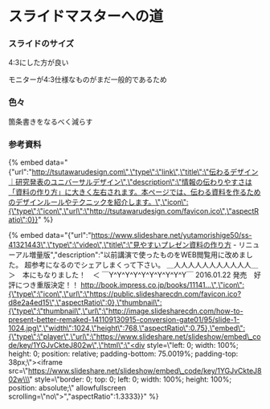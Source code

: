 # スライドマスターへの道

### スライドのサイズ

4:3にした方が良い

モニターが4:3仕様なものがまだ一般的であるため

### 色々

箇条書きをなるべく減らす

### 参考資料

{% embed data="{\"url\":\"http://tsutawarudesign.com\",\"type\":\"link\",\"title\":\"伝わるデザイン｜研究発表のユニバーサルデザイン\",\"description\":\"情報の伝わりやすさは「資料の作り方」に大きく左右されます。本ページでは、伝わる資料を作るためのデザインルールやテクニックを紹介します。\",\"icon\":{\"type\":\"icon\",\"url\":\"http://tsutawarudesign.com/favicon.ico\",\"aspectRatio\":0}}" %}

{% embed data="{\"url\":\"https://www.slideshare.net/yutamorishige50/ss-41321443\",\"type\":\"video\",\"title\":\"見やすいプレゼン資料の作り方 - リニューアル増量版\",\"description\":\"以前講演で使ったものをWEB閲覧用に改めました。 超参考になるのでシェアしまくって下さい。 ＿人人人人人人人人人人人＿ ＞　本にもなりました！　＜ ￣Y^Y^Y^Y^Y^Y^Y^Y^Y^Y￣ 2016.01.22 発売　好評につき重版決定！！ http://book.impress.co.jp/books/11141…\",\"icon\":{\"type\":\"icon\",\"url\":\"https://public.slidesharecdn.com/favicon.ico?d8e2a4ed15\",\"aspectRatio\":0},\"thumbnail\":{\"type\":\"thumbnail\",\"url\":\"http://image.slidesharecdn.com/how-to-present-better-remaked-141109130915-conversion-gate01/95/slide-1-1024.jpg\",\"width\":1024,\"height\":768,\"aspectRatio\":0.75},\"embed\":{\"type\":\"player\",\"url\":\"https://www.slideshare.net/slideshow/embed\_code/key/1YGJvCkteJ802w\",\"html\":\"<div style=\\\"left: 0; width: 100%; height: 0; position: relative; padding-bottom: 75.0019%; padding-top: 38px;\\\"><iframe src=\\\"https://www.slideshare.net/slideshow/embed\_code/key/1YGJvCkteJ802w\\\" style=\\\"border: 0; top: 0; left: 0; width: 100%; height: 100%; position: absolute;\\\" allowfullscreen scrolling=\\\"no\\\"></iframe></div>\",\"aspectRatio\":1.3333}}" %}



